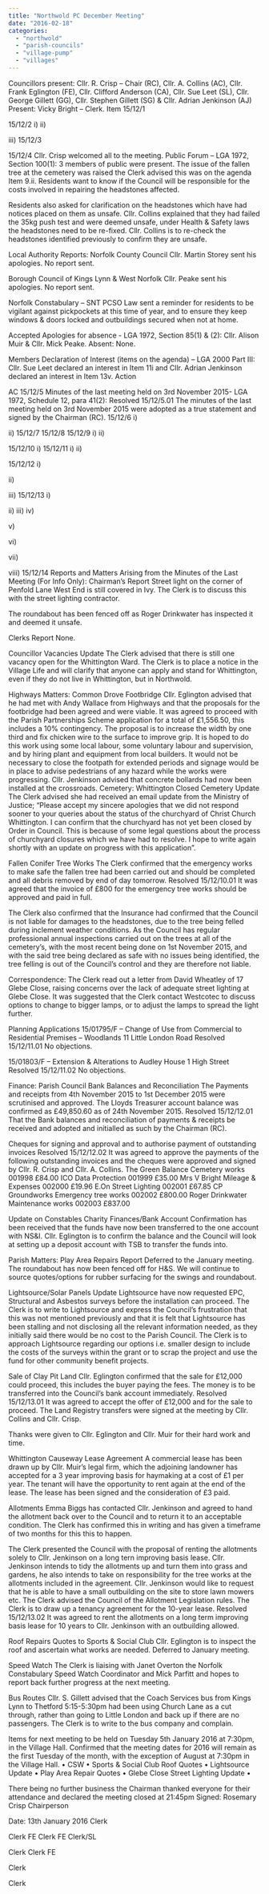 ```yaml
---
title: "Northwold PC December Meeting"
date: "2016-02-18"
categories: 
  - "northwold"
  - "parish-councils"
  - "village-pump"
  - "villages"
---
```


Councillors present: Cllr. R. Crisp – Chair (RC), Cllr. A. Collins (AC), Cllr. Frank Eglington (FE), Cllr. Clifford Anderson (CA), Cllr. Sue Leet (SL), Cllr. George Gillett (GG), Cllr. Stephen Gillett (SG) & Cllr. Adrian Jenkinson (AJ) Present: Vicky Bright – Clerk. Item 15/12/1

15/12/2 i) ii)

iii) 15/12/3

15/12/4 Cllr. Crisp welcomed all to the meeting. Public Forum – LGA 1972, Section 100(1): 3 members of public were present. The issue of the fallen tree at the cemetery was raised the Clerk advised this was on the agenda Item 9.ii. Residents want to know if the Council will be responsible for the costs involved in repairing the headstones affected.

Residents also asked for clarification on the headstones which have had notices placed on them as unsafe. Cllr. Collins explained that they had failed the 35kg push test and were deemed unsafe, under Health & Safety laws the headstones need to be re-fixed. Cllr. Collins is to re-check the headstones identified previously to confirm they are unsafe.

Local Authority Reports: Norfolk County Council Cllr. Martin Storey sent his apologies. No report sent.

Borough Council of Kings Lynn & West Norfolk Cllr. Peake sent his apologies. No report sent.

Norfolk Constabulary – SNT PCSO Law sent a reminder for residents to be vigilant against pickpockets at this time of year, and to ensure they keep windows & doors locked and outbuildings secured when not at home.

Accepted Apologies for absence - LGA 1972, Section 85(1) & (2): Cllr. Alison Muir & Cllr. Mick Peake. Absent: None.

Members Declaration of Interest (items on the agenda) – LGA 2000 Part III: Cllr. Sue Leet declared an interest in Item 11i and Cllr. Adrian Jenkinson declared an interest in Item 13v. Action

AC 15/12/5 Minutes of the last meeting held on 3rd November 2015- LGA 1972, Schedule 12, para 41(2): Resolved 15/12/5.01 The minutes of the last meeting held on 3rd November 2015 were adopted as a true statement and signed by the Chairman (RC). 15/12/6 i)

ii) 15/12/7 15/12/8 15/12/9 i) ii)

15/12/10 i) 15/12/11 i) ii)

15/12/12 i)

ii)

iii) 15/12/13 i)

ii) iii) iv)

v)

vi)

vii)

viii) 15/12/14 Reports and Matters Arising from the Minutes of the Last Meeting (For Info Only): Chairman’s Report Street light on the corner of Penfold Lane West End is still covered in Ivy. The Clerk is to discuss this with the street lighting contractor.

The roundabout has been fenced off as Roger Drinkwater has inspected it and deemed it unsafe.

Clerks Report None.

Councillor Vacancies Update The Clerk advised that there is still one vacancy open for the Whittington Ward. The Clerk is to place a notice in the Village Life and will clarify that anyone can apply and stand for Whittington, even if they do not live in Whittington, but in Northwold.

Highways Matters: Common Drove Footbridge Cllr. Eglington advised that he had met with Andy Wallace from Highways and that the proposals for the footbridge had been agreed and were viable. It was agreed to proceed with the Parish Partnerships Scheme application for a total of £1,556.50, this includes a 10% contingency. The proposal is to increase the width by one third and fix chicken wire to the surface to improve grip. It is hoped to do this work using some local labour, some voluntary labour and supervision, and by hiring plant and equipment from local builders. It would not be necessary to close the footpath for extended periods and signage would be in place to advise pedestrians of any hazard while the works were progressing. Cllr. Jenkinson advised that concrete bollards had now been installed at the crossroads. Cemetery: Whittington Closed Cemetery Update The Clerk advised she had received an email update from the Ministry of Justice; “Please accept my sincere apologies that we did not respond sooner to your queries about the status of the churchyard of Christ Church Whittington. I can confirm that the churchyard has not yet been closed by Order in Council. This is because of some legal questions about the process of churchyard closures which we have had to resolve. I hope to write again shortly with an update on progress with this application”.

Fallen Conifer Tree Works The Clerk confirmed that the emergency works to make safe the fallen tree had been carried out and should be completed and all debris removed by end of day tomorrow. Resolved 15/12/10.01 It was agreed that the invoice of £800 for the emergency tree works should be approved and paid in full.

The Clerk also confirmed that the Insurance had confirmed that the Council is not liable for damages to the headstones, due to the tree being felled during inclement weather conditions. As the Council has regular professional annual inspections carried out on the trees at all of the cemetery’s, with the most recent being done on 1st November 2015, and with the said tree being declared as safe with no issues being identified, the tree felling is out of the Council’s control and they are therefore not liable.

Correspondence: The Clerk read out a letter from David Wheatley of 17 Glebe Close, raising concerns over the lack of adequate street lighting at Glebe Close. It was suggested that the Clerk contact Westcotec to discuss options to change to bigger lamps, or to adjust the lamps to spread the light further.

Planning Applications 15/01795/F – Change of Use from Commercial to Residential Premises – Woodlands 11 Little London Road Resolved 15/12/11.01 No objections.

15/01803/F – Extension & Alterations to Audley House 1 High Street Resolved 15/12/11.02 No objections.

Finance: Parish Council Bank Balances and Reconciliation The Payments and receipts from 4th November 2015 to 1st December 2015 were scrutinised and approved. The Lloyds Treasurer account balance was confirmed as £49,850.60 as of 24th November 2015. Resolved 15/12/12.01 That the Bank balances and reconciliation of payments & receipts be received and adopted and initialled as such by the Chairman (RC).

Cheques for signing and approval and to authorise payment of outstanding invoices Resolved 15/12/12.02 It was agreed to approve the payments of the following outstanding invoices and the cheques were approved and signed by Cllr. R. Crisp and Cllr. A. Collins. The Green Balance Cemetery works 001998 £84.00 ICO Data Protection 001999 £35.00 Mrs V Bright Mileage & Expenses 002000 £19.96 E.On Street Lighting 002001 £67.85 CP Groundworks Emergency tree works 002002 £800.00 Roger Drinkwater Maintenance works 002003 £837.00

Update on Constables Charity Finances/Bank Account Confirmation has been received that the funds have now been transferred to the one account with NS&I. Cllr. Eglington is to confirm the balance and the Council will look at setting up a deposit account with TSB to transfer the funds into.

Parish Matters: Play Area Repairs Report Deferred to the January meeting. The roundabout has now been fenced off for H&S. We will continue to source quotes/options for rubber surfacing for the swings and roundabout.

Lightsource/Solar Panels Update Lightsource have now requested EPC, Structural and Asbestos surveys before the installation can proceed. The Clerk is to write to Lightsource and express the Council’s frustration that this was not mentioned previously and that it is felt that Lightsource has been stalling and not disclosing all the relevant information needed, as they initially said there would be no cost to the Parish Council. The Clerk is to approach Lightsource regarding our options i.e. smaller design to include the costs of the surveys within the grant or to scrap the project and use the fund for other community benefit projects.

Sale of Clay Pit Land Cllr. Eglington confirmed that the sale for £12,000 could proceed, this includes the buyer paying the fees. The money is to be transferred into the Council’s bank account immediately. Resolved 15/12/13.01 It was agreed to accept the offer of £12,000 and for the sale to proceed. The Land Registry transfers were signed at the meeting by Cllr. Collins and Cllr. Crisp.

Thanks were given to Cllr. Eglington and Cllr. Muir for their hard work and time.

Whittington Causeway Lease Agreement A commercial lease has been drawn up by Cllr. Muir’s legal firm, which the adjoining landowner has accepted for a 3 year improving basis for haymaking at a cost of £1 per year. The tenant will have the opportunity to rent again at the end of the lease. The lease has been signed and the consideration of £3 paid.

Allotments Emma Biggs has contacted Cllr. Jenkinson and agreed to hand the allotment back over to the Council and to return it to an acceptable condition. The Clerk has confirmed this in writing and has given a timeframe of two months for this this to happen.

The Clerk presented the Council with the proposal of renting the allotments solely to Cllr. Jenkinson on a long tern improving basis lease. Cllr. Jenkinson intends to tidy the allotments up and turn them into grass and gardens, he also intends to take on responsibility for the tree works at the allotments included in the agreement. Cllr. Jenkinson would like to request that he is able to have a small outbuilding on the site to store lawn mowers etc. The Clerk advised the Council of the Allotment Legislation rules. The Clerk is to draw up a tenancy agreement for the 10-year lease. Resolved 15/12/13.02 It was agreed to rent the allotments on a long term improving basis lease for 10 years to Cllr. Jenkinson with an outbuilding allowed.

Roof Repairs Quotes to Sports & Social Club Cllr. Eglington is to inspect the roof and ascertain what works are needed. Deferred to January meeting.

Speed Watch The Clerk is liaising with Janet Overton the Norfolk Constabulary Speed Watch Coordinator and Mick Parfitt and hopes to report back further progress at the next meeting.

Bus Routes Cllr. S. Gillett advised that the Coach Services bus from Kings Lynn to Thetford 5:15-5:30pm had been using Church Lane as a cut through, rather than going to Little London and back up if there are no passengers. The Clerk is to write to the bus company and complain.

Items for next meeting to be held on Tuesday 5th January 2016 at 7:30pm, in the Village Hall. Confirmed that the meeting dates for 2016 will remain as the first Tuesday of the month, with the exception of August at 7:30pm in the Village Hall. • CSW • Sports & Social Club Roof Quotes • Lightsource Update • Play Area Repair Quotes • Glebe Close Street Lighting Update •

There being no further business the Chairman thanked everyone for their attendance and declared the meeting closed at 21:45pm Signed: Rosemary Crisp Chairperson

Date: 13th January 2016 Clerk

Clerk FE Clerk FE Clerk/SL

Clerk Clerk FE

Clerk

Clerk
